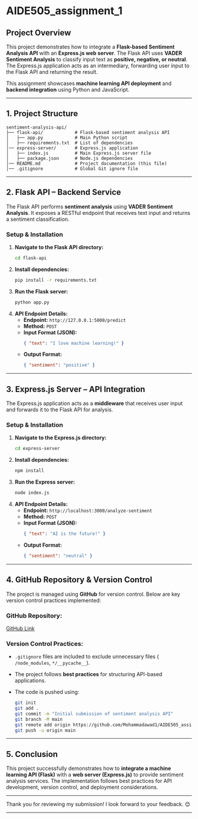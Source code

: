 # AIDE505_assignment_1


## **Project Overview**  
This project demonstrates how to integrate a **Flask-based Sentiment Analysis API** with an **Express.js web server**. The Flask API uses **VADER Sentiment Analysis** to classify input text as **positive, negative, or neutral**. The Express.js application acts as an intermediary, forwarding user input to the Flask API and returning the result.  

This assignment showcases **machine learning API deployment** and **backend integration** using Python and JavaScript.

---

## **1. Project Structure**  

```
sentiment-analysis-api/
├── flask-api/            # Flask-based sentiment analysis API
│   ├── app.py            # Main Python script
│   ├── requirements.txt  # List of dependencies
│── express-server/       # Express.js application
│   ├── index.js          # Main Express.js server file
│   ├── package.json      # Node.js dependencies
│── README.md             # Project documentation (this file)
│── .gitignore            # Global Git ignore file
```

---

## **2. Flask API – Backend Service**  

The Flask API performs **sentiment analysis** using **VADER Sentiment Analysis**. It exposes a RESTful endpoint that receives text input and returns a sentiment classification.

### **Setup & Installation**  
1. **Navigate to the Flask API directory:**  
   ```sh
   cd flask-api
   ```
2. **Install dependencies:**  
   ```sh
   pip install -r requirements.txt
   ```
3. **Run the Flask server:**  
   ```sh
   python app.py
   ```
4. **API Endpoint Details:**  
   - **Endpoint:** `http://127.0.0.1:5000/predict`
   - **Method:** `POST`
   - **Input Format (JSON):**  
     ```json
     { "text": "I love machine learning!" }
     ```
   - **Output Format:**  
     ```json
     { "sentiment": "positive" }
     ```

---

## **3. Express.js Server – API Integration**  

The Express.js application acts as a **middleware** that receives user input and forwards it to the Flask API for analysis.

### **Setup & Installation**  
1. **Navigate to the Express.js directory:**  
   ```sh
   cd express-server
   ```
2. **Install dependencies:**  
   ```sh
   npm install
   ```
3. **Run the Express server:**  
   ```sh
   node index.js
   ```
4. **API Endpoint Details:**  
   - **Endpoint:** `http://localhost:3000/analyze-sentiment`
   - **Method:** `POST`
   - **Input Format (JSON):**  
     ```json
     { "text": "AI is the future!" }
     ```
   - **Output Format:**  
     ```json
     { "sentiment": "neutral" }
     ```

---

## **4. GitHub Repository & Version Control**  

The project is managed using **GitHub** for version control. Below are key version control practices implemented:

### **GitHub Repository:**  
[GitHub Link](https://github.com/Mohammadawad1/AIDE505_assignment_1.git)  

### **Version Control Practices:**  
- `.gitignore` files are included to exclude unnecessary files ( `/node_modules`, `*/__pycache__`).
- The project follows **best practices** for structuring API-based applications.
- The code is pushed using:

  ```sh
  git init
  git add .
  git commit -m "Initial submission of sentiment analysis API"
  git branch -M main
  git remote add origin https://github.com/Mohammadawad1/AIDE505_assignment_1.git
  git push -u origin main
  ```
---

## **5. Conclusion**  

This project successfully demonstrates how to **integrate a machine learning API (Flask)** with a **web server (Express.js)** to provide sentiment analysis services. The implementation follows best practices for API development, version control, and deployment considerations.

---

Thank you for reviewing my submission! I look forward to your feedback. 😊  

---

